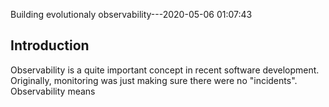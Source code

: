 Building evolutionaly observability---2020-05-06 01:07:43

## Introduction

Observability is a quite important concept in recent software development.
Originally, monitoring was just making sure there were no "incidents".
Observability means 
